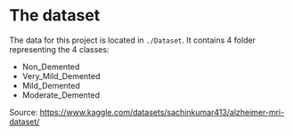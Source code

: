 # The dataset
The data for this project is located in `./Dataset`.
It contains 4 folder representing the 4 classes:
- Non_Demented
- Very_Mild_Demented
- Mild_Demented
- Moderate_Demented

Source: https://www.kaggle.com/datasets/sachinkumar413/alzheimer-mri-dataset/
